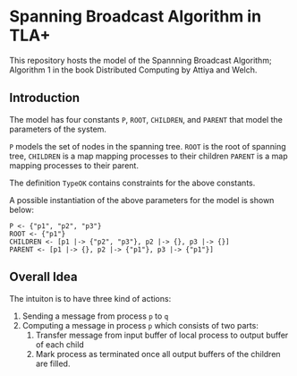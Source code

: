 # Spanning Broadcast Algorithm in TLA+
This repository hosts the model of the Spannning Broadcast Algorithm; Algorithm 1 in the book Distributed Computing by Attiya and Welch.

## Introduction 

The model has four constants `P`, `ROOT`, `CHILDREN`, and `PARENT` that model the parameters of the system.

`P` models the set of nodes in the spanning tree.
`ROOT` is the root of spanning tree,
`CHILDREN` is a map mapping processes to their children
`PARENT` is a map mapping processes to their parent.

The definition `TypeOK` contains constraints for the above constants.

A possible instantiation of the above parameters for the model is shown below:

```
P <- {"p1", "p2", "p3"}
ROOT <- {"p1"}
CHILDREN <- [p1 |-> {"p2", "p3"}, p2 |-> {}, p3 |-> {}]
PARENT <- [p1 |-> {}, p2 |-> {"p1"}, p3 |-> {"p1"}]
```

## Overall Idea

The intuiton is to have three kind of actions:
1. Sending a message from process `p` to `q`
2. Computing a message in process `p` which consists of two parts:
    1. Transfer message from input buffer of local process to output buffer of each child
    2. Mark process as terminated once all output buffers of the children are filled.